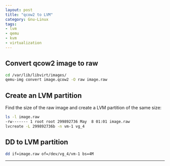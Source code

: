 ```yaml
---
layout: post
title: "qcow2 to LVM"
category: Gnu-Linux
tags:
- lvm
- qemu
- kvm
- virtualization
---
```


## Convert qcow2 image to raw

```bash
cd /var/lib/libvirt/images/
qemu-img convert image.qcow2 -O raw image.raw
```

## Create an LVM partition

Find the size of the raw image and create a LVM partition of the same size:

```bash
ls -l image.raw
-rw------- 1 root root 299892736 May  8 01:01 image.raw
lvcreate -L 299892736b -n vm-1 vg_4
```

## DD to LVM partition

```bash
dd if=image.raw of=/dev/vg_4/vm-1 bs=4M
```

----